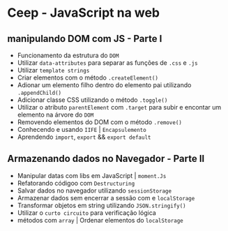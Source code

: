 # Ceep - JavaScript na web

## manipulando DOM com JS - Parte I

 - Funcionamento da estrutura do `DOM`
 - Utilizar `data-attributes` para separar as funções de `.css` e `.js`
 - Utilizar `template strings`
 - Criar elementos com o método `.createElement()`
 - Adionar um elemento filho dentro do elemento pai utilizando `.appendChild()`
 - Adicionar classe CSS utilizando o método `.toggle()`
 - Utilizar o atributo `parentElement` com `.target` para subir e encontar um elemento na árvore do `DOM`
 - Removendo elementos do DOM com o método `.remove()`
 - Conhecendo e usando `IIFE` | `Encapsulemento`
 - Aprendendo `import`, `export` && `export default`

## Armazenando dados no Navegador - Parte II

 - Manipular datas com libs em JavaScript | `moment.Js`
 - Refatorando códigoo com `Destructuring`
 - Salvar dados no navegador utilizando `sessionStorage`
 - Armazenar dados sem encerrar a sessão com e `localStorage`
 - Transformar objetos em string utilizando `JSON.stringify()`
 - Utilizar o `curto circuito` para verificação lógica
 - métodos com `array` | Ordenar elementos do `localStorage`
